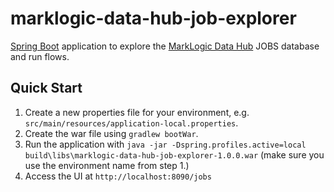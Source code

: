 # marklogic-data-hub-job-explorer

[Spring Boot](https://docs.spring.io/spring-boot/docs/current/reference/html/index.html) application to explore the [MarkLogic Data Hub](https://docs.marklogic.com/datahub) JOBS database and run flows.

## Quick Start

1. Create a new properties file for your environment, e.g. `src/main/resources/application-local.properties`.
2. Create the war file using `gradlew bootWar`.
3. Run the application with `java -jar -Dspring.profiles.active=local build\libs\marklogic-data-hub-job-explorer-1.0.0.war` (make sure you use the environment name from step 1.)
4. Access the UI at `http://localhost:8090/jobs`
